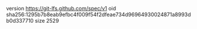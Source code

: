 version https://git-lfs.github.com/spec/v1
oid sha256:1295b7b8eab9efbc4f009f54f2dfeae734d96964930024871a8993db0d337710
size 2529
